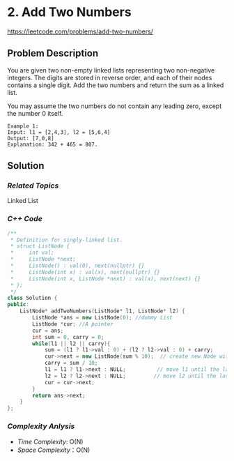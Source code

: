 # 2. Add Two Numbers

https://leetcode.com/problems/add-two-numbers/

## Problem Description

You are given two non-empty linked lists representing two non-negative integers. The digits are stored in reverse order, and each of their nodes contains a single digit. Add the two numbers and return the sum as a linked list.

You may assume the two numbers do not contain any leading zero, except the number 0 itself.
```
Example 1:
Input: l1 = [2,4,3], l2 = [5,6,4]
Output: [7,0,8]
Explanation: 342 + 465 = 807.
```
## Solution

### _Related Topics_
Linked List

### _C++ Code_
```cpp
/**
 * Definition for singly-linked list.
 * struct ListNode {
 *     int val;
 *     ListNode *next;
 *     ListNode() : val(0), next(nullptr) {}
 *     ListNode(int x) : val(x), next(nullptr) {}
 *     ListNode(int x, ListNode *next) : val(x), next(next) {}
 * };
 */
class Solution {
public:
    ListNode* addTwoNumbers(ListNode* l1, ListNode* l2) {
        ListNode *ans = new ListNode(0); //dummy List
        ListNode *cur; //A pointer
        cur = ans;
        int sum = 0, carry = 0;
        while(l1 || l2 || carry){
            sum = (l1 ? l1->val : 0) + (l2 ? l2->val : 0) + carry;
            cur->next = new ListNode(sum % 10);  // create new Node with the sum of (l1->val + l2->val)
            carry = sum / 10;
            l1 = l1 ? l1->next : NULL;          // move l1 until the last position
            l2 = l2 ? l2->next : NULL;         // move l2 until the last position
            cur = cur->next;
        }
        return ans->next;
    }
};
```

### _Complexity Anlysis_

- _Time Complexity_: O(N)
- _Space Complexity_：O(N)
